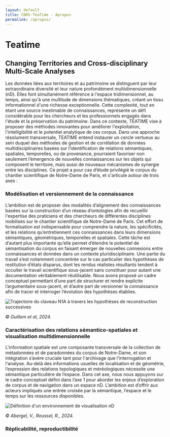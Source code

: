 ```yaml
---
layout: default
title: CNRS-TeaTime - Apropos
permalink: /apropos/
---
```


# Teatime

## Changing Territories and Cross-disciplinary Multi-Scale Analyses

Les données liées aux territoires et au patrimoine se distinguent par leur extraordinaire diversité et leur nature profondément multidimensionnelle (nD). Elles font simultanément référence à l'espace tridimensionnel, au temps, ainsi qu'à une multitude de dimensions thématiques, créant un tissu informationnel d'une richesse exceptionnelle. Cette complexité, tout en étant une source inestimable de connaissances, représente un défi considérable pour les chercheurs et les professionnels engagés dans l'étude et la préservation du patrimoine. Dans ce contexte, TEATIME vise à proposer des méthodes innovantes pour améliorer l'exploitation, l'intelligibilité et le potentiel analytique de ces corpus. Dans une approche résolument transversale, TEATIME entend instaurer un cercle vertueux au sein duquel des méthodes de gestion et de corrélation de données multidisciplinaires basées sur l’identification de relations sémantiques, spatiales, temporelles, ou de provenance, pourraient favoriser non seulement l’émergence de nouvelles connaissances sur les objets qui composent le territoire, mais aussi de nouveaux mécanismes de synergie entre les disciplines. Ce projet a pour cas d’étude privilégié le corpus du chantier scientifique de Notre-Dame de Paris, et s'articule autour de trois axes :

### Modélisation et versionnement de la connaissance

L’ambition est de proposer des modalités d’alignement des connaissances basées sur la construction d’un réseau d’ontologies afin de recueillir l'expertise des praticiens et des
chercheurs de différentes disciplines mobilisés sur le chantier scientifique de Notre-Dame de Paris. Cet effort de formalisation est indispensable pour comprendre la nature, les spécificités, et les relations qu’entretiennent ces connaissances dans leurs dimensions sémantiques, géométriques, temporelles et spatiales. Cette tâche est d’autant plus importante qu’elle permet d’étendre le potentiel de sémantisation du corpus en faisant émerger de nouvelles connexions entre connaissances et données dans un contexte pluridisciplinaire.
Une partie du travail s’est notamment concentrée sur le cas particulier des hypothèses de restitution d’états disparus, dont les rendus réalistes résultants tendent à occulter le travail scientifique sous-jacent sans constituer pour autant une documentation véritablement réutilisable. Nous avons proposé un cadre conceptuel permettant d’une part de structurer et rendre explicite l’argumentaire sous-jacent, et d’autre part de versionner la connaissance afin de tracer et interroger l’évolution des hypothèses établies.

![Trajectoire du claveau N1A à travers les hypothèses de reconstruction successives](../media/anastylose.png "© Guillem et al, 2024.")

*© Guillem et al, 2024.*

### Caractérisation des relations sémantico-spatiales et visualisation multidimensionnelle

L'information spatiale est une composante transversale de la collection de métadonnées et de paradonnées du corpus de Notre-Dame, et son intégration s’avère cruciale tant pour l'archivage que l'interrogation et l'analyse. Au-delà des informations usuelles de localisation et de géométrie, l’expression des relations topologiques et méréologiques nécessite une sémantique particulière de l’espace. Dans cet axe, nous nous appuyons sur le cadre conceptuel défini dans l’axe 1 pour aborder les enjeux d’exploration de corpus et de navigation dans un espace nD. L’ambition est d’offrir aux acteurs impliqués une entrée croisée par la sémantique, l’espace et le temps sur les ressources disponibles.

![Définition d'un environnement de visualisation nD](../media/nDvisualization.png "© Abergel, V., Roussel, R., 2024.")

*© Abergel, V., Roussel, R., 2024.*

### Réplicabilité, reproductibilité
